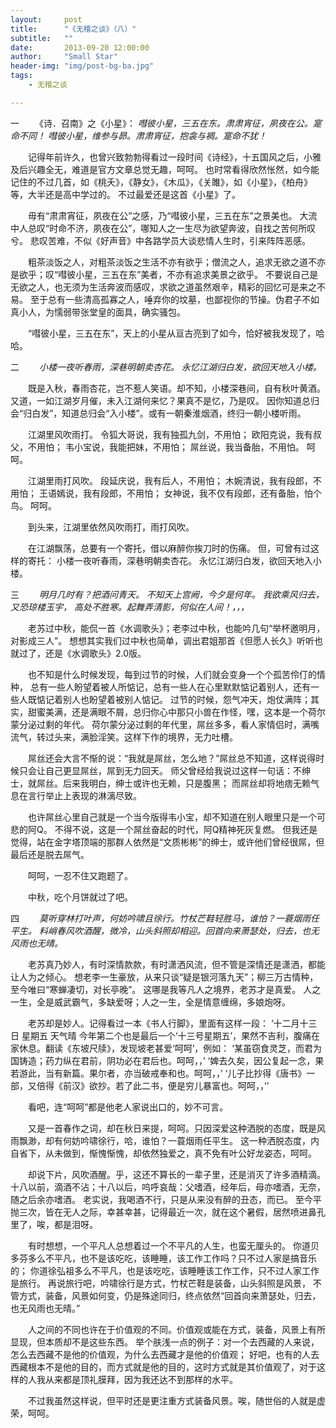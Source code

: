 ```yaml
---
layout:     post
title:      "《无稽之谈》（八）"
subtitle:   ""
date:       2013-09-20 12:00:00
author:     "Small Star"
header-img: "img/post-bg-ba.jpg"
tags:
    - 无稽之谈

---
```


一
　　《诗．召南》之《小星》：
*嘒彼小星，三五在东。肃肃宵征，夙夜在公。寔命不同！
嘒彼小星，维参与昴。肃肃宵征，抱衾与裯。寔命不犹！*

　　记得年前许久，也曾兴致勃勃得看过一段时间《诗经》，十五国风之后，小雅及后兴趣全无，难道是官方文章总觉无趣，呵呵。
也时常看得欣然怅然，如今能记住的不过几首，如《桃夭》，《静女》，《木瓜》，《关雎》，如《小星》，《柏舟》等，大半还是高中学过的。
不过最爱还是这首《小星》了。

　　毋有“肃肃宵征，夙夜在公”之感，乃“嘒彼小星，三五在东”之景美也。
大流中人总叹“时命不济，夙夜在公”，哪知人之一生尽为欲望奔波，自找之苦何所叹兮。
悲叹苦难，不似《好声音》中各路学员大谈悲情人生时，引来阵阵恶感。

　　粗茶淡饭之人，对粗茶淡饭之生活不亦有欲乎；僧流之人，追求无欲之道不亦是欲乎；叹“嘒彼小星，三五在东”美者，不亦有追求美景之欲乎。
不要说自己是无欲之人，也无须为生活奔波而感叹，求欲之道虽然艰辛，精彩的回忆可是来之不易。
至于总有一些清高孤寡之人，唾弃你的坟墓，也鄙视你的节操。伪君子不如真小人，为懦弱带张堂皇的面具，确实骚包。

　　“嘒彼小星，三五在东”，天上的小星从亘古亮到了如今，恰好被我发现了，哈哈。
 
二
　　*小楼一夜听春雨，深巷明朝卖杏花。
永忆江湖归白发，欲回天地入小楼。*

　　既是入秋，春雨杏花，岂不惹人笑语。却不知，小楼深巷间，自有秋叶黄酒。
又道，一如江湖岁月催，未入江湖何来忆？果真不是忆，乃是叹。
因你知道总归会“归白发”，知道总归会“入小楼”。或有一朝秦淮烟酒，终归一朝小楼听雨。

　　江湖里风吹雨打。
令狐大哥说，我有独孤九剑，不用怕；
欧阳克说，我有叔父，不用怕；
韦小宝说，我能把妹，不用怕；
屌丝说，我当备胎，不用怕。
呵呵。

　　江湖里雨打风吹。
段延庆说，我有后人，不用怕；
木婉清说，我有段郎，不用怕；
王语嫣说，我有段郎，不用怕；
女神说，我不仅有段郎，还有备胎，怕个鸟。
呵呵。

　　到头来，江湖里依然风吹雨打，雨打风吹。

　　在江湖飘荡，总要有一个寄托，借以麻醉你挨刀时的伤痛。
但，可曾有过这样的寄托：
小楼一夜听春雨，深巷明朝卖杏花。
永忆江湖归白发，欲回天地入小楼。
 
三
　　*明月几时有？把酒问青天。
不知天上宫阙，今夕是何年。
我欲乘风归去，又恐琼楼玉宇，
高处不胜寒。起舞弄清影，何似在人间！，，，*

　　老苏过中秋，能侃一首《水调歌头》；老李过中秋，也能吟几句“举杯邀明月，对影成三人”。
想想其实我们过中秋也简单，调出君姐那首《但愿人长久》听听也就过了，还是《水调歌头》2.0版。

　　也不知是什么时候发现，每到过节的时候，人们就会变身一个个孤苦伶仃的情种，
总有一些人盼望着被人所惦记，总有一些人在心里默默惦记着别人，还有一些人既惦记着别人也盼望着被别人惦记。
过节的时候，怨气冲天，炮仗满阵；其实，甜蜜美满，还是满眼不屑，总归你心中那只小兽在作怪，嘿，这本是一个荷尔蒙分泌过剩的年代。
荷尔蒙分泌过剩的年代里，屌丝多多，看人家情侣时，满嘴流气，转过头来，满脸淫笑。这样下作的境界，无力吐槽。

　　屌丝还会大言不惭的说：“我就是屌丝，怎么地？”屌丝总不知道，这样说得时候只会让自己更显屌丝，屌到无力回天。
师父曾经给我说过这样一句话：不绅士，就屌丝。后来我明白，绅士或许也无赖，只是腹黑；
而屌丝却将地痞无赖气息在言行举止上表现的淋漓尽致。

　　也许屌丝心里自己就是一个当今版得韦小宝，却不知道在别人眼里只是一个可悲的阿Q。
不得不说，这是一个屌丝奋起的时代，阿Q精神死灰复燃。
但我还是觉得，站在金字塔顶端的那群人依然是“文质彬彬”的绅士，或许他们曾经很屌，但最后还是脱去屌气。

　　呵呵，一忍不住又跑题了。

　　中秋，吃个月饼就过了吧。

 
四
　　*莫听穿林打叶声，何妨吟啸且徐行。竹杖芒鞋轻胜马，谁怕？一蓑烟雨任平生。
料峭春风吹酒醒，微冷，山头斜照却相迎。回首向来萧瑟处，归去，也无风雨也无晴。*

　　老苏真乃妙人，有时深情款款，有时潇洒风流，但不管是深情还是潇洒，都能让人为之倾心。
想老李一生豪放，从来只谈“疑是银河落九天”；柳三万古情种，至今唯曰“寒蝉凄切，对长亭晚”。
这哪是我等凡人之境界，老苏才是真爱。
人之一生，全是威武霸气，多缺爱呀；人之一生，全是情意缠绵，多娘炮呀。

　　老苏却是妙人。记得看过一本《书人行脚》，里面有这样一段：
‘十二月十三日   星期五    天气晴
今年第二个也是最后一个‘十三号星期五’，果然不吉利，腹痛在家休息。翻读《东坡尺牍》，发现坡老甚爱‘呵呵’，例如：
‘某虽窃食灵芝，而君为国铸造；药力纵在君前，阴功必在君后也。呵呵，，’
‘婢去久矣，因公复起一念，果若游此，当有新篇。果尔者，亦当破戒奉和也。呵呵，，’
‘儿子比抄得《唐书》一部，又倍得《前汉》欲抄。若了此二书，便是穷儿暴富也。呵呵，，’’

　　看吧，连“呵呵”都是他老人家说出口的，妙不可言。

　　又是一首春作之词，却在秋日来提，呵呵。只因深爱这种洒脱的态度，既是风雨飘渺，却有何妨吟啸徐行，哈，谁怕？一蓑烟雨任平生。
这一种洒脱态度，内自省下，从未做到，惭愧惭愧，却依然独爱之，真不免有叶公好龙姿态，呵呵。

　　却说下片，风吹酒醒。乎，这还不算长的一辈子里，还是消灭了许多酒精滴。
十八以前，滴酒不沾；十八以后，呜呼哀哉：父嗜酒，经年后，母亦嗜酒，无奈，随之后余亦嗜酒。
老实说，我喝酒不行，只是从来没有醉的丑态，而已。
至今平抛三次，皆在无人之际，幸甚幸甚，记得最近一次，就在这个暑假，居然喷进鼻孔里了，唉，都是泪呀。

　　有时想想，一个平凡人总想着过一个不平凡的人生，也蛮无厘头的。
你道贝多芬多么不平凡，也不是该吃吃，该睡睡，该工作工作吗？只不过人家是搞音乐的；
你道徐弘祖多么不平凡，也是该吃吃，该睡睡该工作工作，只不过人家工作是旅行。
再说旅行吧，吟啸徐行是方式，竹杖芒鞋是装备，山头斜照是风景，
不管方式，装备，风景如何变，仍是殊途同归，终点依然“回首向来萧瑟处，归去，也无风雨也无晴。”

　　人之间的不同也许在于价值观的不同。价值观或能在方式，装备，风景上有所显现，但本质却不是这些东西。
举个肤浅一点的例子：对一个去西藏的人来说，怎么去西藏不是他的价值观，为什么去西藏才是他的价值观；
好吧，也有的人去西藏根本不是他的目的，而方式就是他的目的，这时方式就是其价值观了，对于这样的人我从来都是顶礼膜拜，因为我还达不到那样的水平。

　　不过我虽然这样说，但平时还是更注重方式装备风景。唉，随世俗的人就是虚荣，呵呵。